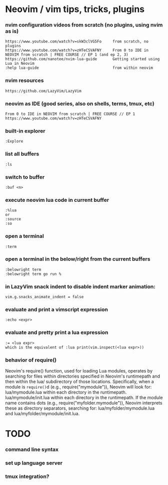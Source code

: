 # Neovim / vim tips, tricks, plugins

### nvim configuration videos from scratch (no plugins, using nvim as is)
```
https://www.youtube.com/watch?v=skW3clVG5Fo     from scratch, no plugins
https://www.youtube.com/watch?v=zHTeCSVAFNY     From 0 to IDE in NEOVIM from scratch | FREE COURSE // EP 1 (and ep 2, 3)
https://github.com/nanotee/nvim-lua-guide       Getting started using Lua in Neovim 
:help lua-guide                                 from within neovim
```

### nvim resources
```
https://github.com/LazyVim/LazyVim
```

### neovim as IDE (good series, also on shells, terms, tmux, etc)
```
From 0 to IDE in NEOVIM from scratch | FREE COURSE // EP 1
https://www.youtube.com/watch?v=zHTeCSVAFNY
```

### built-in explorer
```
:Explore
```

### list all buffers
```
:ls
```

### switch to buffer <n>
```
:buf <n>
```

### execute neovim lua code in current buffer
```
:%lua
or
:source
:so
```

### open a terminal
```
:term
```

### open a terminal in the below/right from the current buffers
```
:belowright term
:belowright term go run %
```

### in LazyVim snack indent to disable indent marker animation:
```
vim.g.snacks_animate_indent = false
```

### evaluate and print a vimscript expression
```
:echo <expr>
```

### evaluate and pretty print a lua expression
```
:= <lua expr>
which is the equivalent of :lua print(vim.inspect(<lua expr>))
```

### behavior of require()
Neovim's require() function, used for loading Lua modules, operates by searching for files within directories specified in Neovim's runtimepath and then within the lua/ subdirectory of those locations.
Specifically, when a module is `require()`d (e.g., require("mymodule")), Neovim will look for:
lua/mymodule.lua within each directory in the runtimepath.
lua/mymodule/init.lua within each directory in the runtimepath.
If the module name contains dots (e.g., require("myfolder.mymodule")), Neovim interprets these as directory separators, searching for: lua/myfolder/mymodule.lua and lua/myfolder/mymodule/init.lua.

# TODO
### command line syntax 
### set up language server
### tmux integration?


